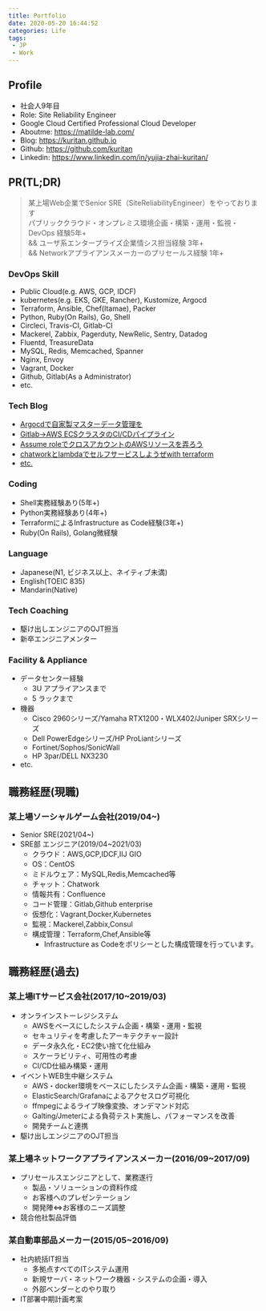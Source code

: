 ```yaml
---
title: Portfolio
date: 2020-05-20 16:44:52
categories: Life
tags:  
 - JP
 - Work
---
```

## Profile
- 社会人9年目
- Role: Site Reliability Engineer
- Google Cloud Certified Professional Cloud Developer
- Aboutme: https://matilde-lab.com/
- Blog: https://kuritan.github.io
- Github: https://github.com/kuritan
- Linkedin: https://www.linkedin.com/in/yujia-zhai-kuritan/
<!--more-->

## PR(TL;DR)
>某上場Web企業でSenior SRE（SiteReliabilityEngineer）をやっております  
>パブリッククラウド・オンプレミス環境企画・構築・運用・監視・DevOps 経験5年+  
>&& ユーザ系エンタープライズ企業情シス担当経験 3年+  
>&& Networkアプライアンスメーカーのプリセールス経験 1年+

### DevOps Skill

- Public Cloud(e.g. AWS, GCP, IDCF)
- kubernetes(e.g. EKS, GKE, Rancher), Kustomize, Argocd
- Terraform, Ansible, Chef(Itamae), Packer
- Python, Ruby(On Rails), Go, Shell
- Circleci, Travis-CI, Gitlab-CI
- Mackerel, Zabbix, Pagerduty, NewRelic, Sentry, Datadog
- Fluentd, TreasureData
- MySQL, Redis, Memcached, Spanner
- Nginx, Envoy
- Vagrant, Docker
- Github, Gitlab(As a Administrator)
- etc.

### Tech Blog

- [Argocdで自家製マスターデータ管理を](https://kuritan.github.io/master-data-management-via-argocd/)
- [Gitlab→AWS ECSクラスタのCI/CDパイプライン](https://kuritan.github.io/gitlab-ecs-ci-cd/)
- [Assume roleでクロスアカウントのAWSリソースを弄ろう](https://kuritan.github.io/bidirectional-assume-role-for-aws/)
- [chatworkとlambdaでセルフサービスしようぜwith terraform](https://kuritan.github.io/selfservice-with-chatworkwebhook-apigateway-and-lambda/)
- [etc.](https://kuritan.github.io/)

### Coding

- Shell実務経験あり(5年+)
- Python実務経験あり(4年+)
- TerraformによるInfrastructure as Code経験(3年+)
- Ruby(On Rails), Golang微経験

### Language

- Japanese(N1, ビジネス以上、ネイティブ未満)
- English(TOEIC 835)
- Mandarin(Native)

### Tech Coaching

- 駆け出しエンジニアのOJT担当
- 新卒エンジニアメンター

### Facility & Appliance

- データセンター経験
  - 3U アプライアンスまで
  - 5 ラックまで
- 機器
  - Cisco 2960シリーズ/Yamaha RTX1200・WLX402/Juniper SRXシリーズ
  - Dell PowerEdgeシリーズ/HP ProLiantシリーズ
  - Fortinet/Sophos/SonicWall
  - HP 3par/DELL NX3230
- etc.

## 職務経歴(現職)

### 某上場ソーシャルゲーム会社(2019/04~)

- Senior SRE(2021/04~)
- SRE部 エンジニア(2019/04~2021/03)
  - クラウド：AWS,GCP,IDCF,IIJ GIO
  - OS：CentOS
  - ミドルウェア：MySQL,Redis,Memcached等
  - チャット：Chatwork
  - 情報共有：Confluence
  - コード管理：Gitlab,Github enterprise
  - 仮想化：Vagrant,Docker,Kubernetes
  - 監視：Mackerel,Zabbix,Consul
  - 構成管理：Terraform,Chef,Ansible等
    - Infrastructure as Codeをポリシーとした構成管理を行っています。

## 職務経歴(過去)

### 某上場ITサービス会社(2017/10~2019/03)

- オンラインストーレジシステム
  - AWSをベースにしたシステム企画・構築・運用・監視
  - セキュリティを考慮したアーキテクチャー設計
  - データ永久化・EC2使い捨て化仕組み
  - スケーラビリティ、可用性の考慮
  - CI/CD仕組み構築・運用
- イベントWEB生中継システム
  - AWS・docker環境をベースにしたシステム企画・構築・運用・監視
  - ElasticSearch/Grafanaによるアクセスログ可視化
  - ffmpegによるライブ映像変換、オンデマンド対応
  - Galting/Jmeterによる負荷テスト実施し、パフォーマンスを改善
  - 開発チームと連携
- 駆け出しエンジニアのOJT担当

### 某上場ネットワークアプライアンスメーカー(2016/09~2017/09)

- プリセールスエンジニアとして、業務遂行
  - 製品・ソリューションの資料作成
  - お客様へのプレゼンテーション
  - 開発陣⇔お客様のニーズ調整
- 競合他社製品評価

### 某自動車部品メーカー(2015/05~2016/09)

- 社内統括IT担当
  - 多拠点すべてのITシステム運用
  - 新規サーバ・ネットワーク機器・システムの企画・導入
  - 外部ベンダーとのやり取り
- IT部署中期計画考案